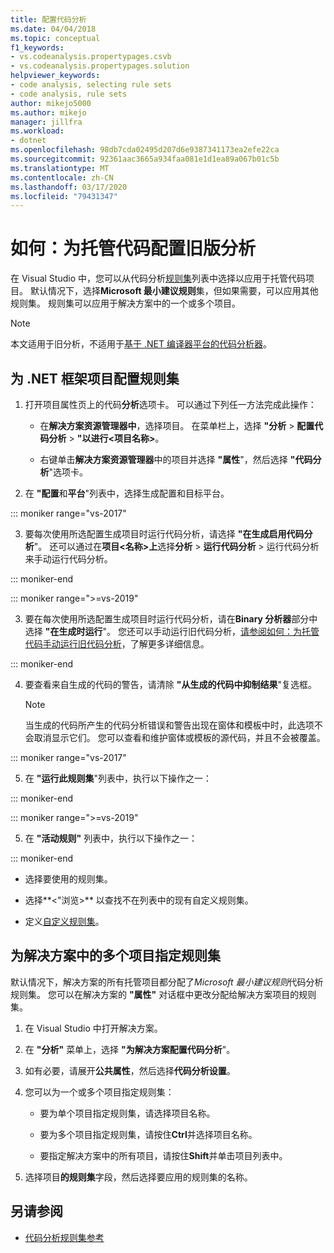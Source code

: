 ```yaml
---
title: 配置代码分析
ms.date: 04/04/2018
ms.topic: conceptual
f1_keywords:
- vs.codeanalysis.propertypages.csvb
- vs.codeanalysis.propertypages.solution
helpviewer_keywords:
- code analysis, selecting rule sets
- code analysis, rule sets
author: mikejo5000
ms.author: mikejo
manager: jillfra
ms.workload:
- dotnet
ms.openlocfilehash: 98db7cda02495d207d6e9387341173ea2efe22ca
ms.sourcegitcommit: 92361aac3665a934faa081e1d1ea89a067b01c5b
ms.translationtype: MT
ms.contentlocale: zh-CN
ms.lasthandoff: 03/17/2020
ms.locfileid: "79431347"
---
```

# <a name="how-to-configure-legacy-analysis-for-managed-code"></a>如何：为托管代码配置旧版分析

在 Visual Studio 中，您可以从代码分析[规则集](../code-quality/rule-set-reference.md)列表中选择以应用于托管代码项目。 默认情况下，选择**Microsoft 最小建议规则**集，但如果需要，可以应用其他规则集。 规则集可以应用于解决方案中的一个或多个项目。

> [!NOTE]
> 本文适用于旧分析，不适用于[基于 .NET 编译器平台的代码分析器](use-roslyn-analyzers.md)。

## <a name="configure-a-rule-set-for-a-net-framework-project"></a>为 .NET 框架项目配置规则集

1. 打开项目属性页上的代码**分析**选项卡。 可以通过下列任一方法完成此操作：

   - 在**解决方案资源管理器中**，选择项目。 在菜单栏上，选择 **"分析** > **配置代码分析** > **"以进行\<项目名称>**。

   - 右键单击**解决方案资源管理器**中的项目并选择 **"属性**"，然后选择 **"代码分析**"选项卡。

2. 在 **"配置**和**平台**"列表中，选择生成配置和目标平台。

::: moniker range="vs-2017"

3. 要每次使用所选配置生成项目时运行代码分析，请选择 **"在生成启用代码分析**"。 还可以通过在**项目\<名称>上**选择**分析** > **运行代码分析** > 运行代码分析来手动运行代码分析。

::: moniker-end

::: moniker range=">=vs-2019"

3. 要在每次使用所选配置生成项目时运行代码分析，请在**Binary 分析器**部分中选择 **"在生成时运行**"。 您还可以手动运行旧代码分析，[请参阅如何：为托管代码手动运行旧代码分析](how-to-run-legacy-code-analysis-manually-for-managed-code.md)，了解更多详细信息。

::: moniker-end

4. 要查看来自生成的代码的警告，请清除 **"从生成的代码中抑制结果**"复选框。

    > [!NOTE]
    > 当生成的代码所产生的代码分析错误和警告出现在窗体和模板中时，此选项不会取消显示它们。 您可以查看和维护窗体或模板的源代码，并且不会被覆盖。

::: moniker range="vs-2017"

5. 在 **"运行此规则集**"列表中，执行以下操作之一：

::: moniker-end

::: moniker range=">=vs-2019"

5. 在 **"活动规则"** 列表中，执行以下操作之一：

::: moniker-end

   - 选择要使用的规则集。

   - 选择**\<"浏览>** 以查找不在列表中的现有自定义规则集。

   - 定义[自定义规则集](../code-quality/how-to-create-a-custom-rule-set.md)。

## <a name="specify-rule-sets-for-multiple-projects-in-a-solution"></a>为解决方案中的多个项目指定规则集

默认情况下，解决方案的所有托管项目都分配了*Microsoft 最小建议规则*代码分析规则集。 您可以在解决方案的 **"属性"** 对话框中更改分配给解决方案项目的规则集。

1. 在 Visual Studio 中打开解决方案。

2. 在 **"分析"** 菜单上，选择 **"为解决方案配置代码分析**"。

3. 如有必要，请展开**公共属性**，然后选择**代码分析设置**。

4. 您可以为一个或多个项目指定规则集：

    - 要为单个项目指定规则集，请选择项目名称。

    - 要为多个项目指定规则集，请按住**Ctrl**并选择项目名称。

    - 要指定解决方案中的所有项目，请按住**Shift**并单击项目列表中。

5. 选择项目**的规则集**字段，然后选择要应用的规则集的名称。

## <a name="see-also"></a>另请参阅

- [代码分析规则集参考](../code-quality/rule-set-reference.md)
